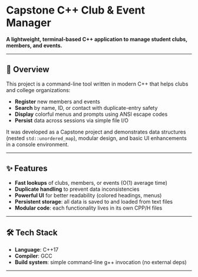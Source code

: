 # Capstone C++ Club & Event Manager

**A lightweight, terminal-based C++ application to manage student clubs, members, and events.**

---

## 📝 Overview

This project is a command-line tool written in modern C++ that helps clubs and college organizations:

- **Register** new members and events  
- **Search** by name, ID, or contact with duplicate-entry safety  
- **Display** colorful menus and prompts using ANSI escape codes  
- **Persist** data across sessions via simple file I/O  

It was developed as a Capstone project and demonstrates data structures (nested `std::unordered_map`), modular design, and basic UI enhancements in a console environment.

---

## ✨ Features

- **Fast lookups** of clubs, members, or events (O(1) average time)  
- **Duplicate handling** to prevent data inconsistencies  
- **Powerful UI** for better readability (colored headings, menus)  
- **Persistent storage**: all data is saved to and loaded from text files  
- **Modular code**: each functionality lives in its own CPP/H files  

---

## 🛠 Tech Stack

- **Language**: C++17  
- **Compiler**: GCC 
- **Build system**: simple command-line g++ invocation (no external deps)  

---
